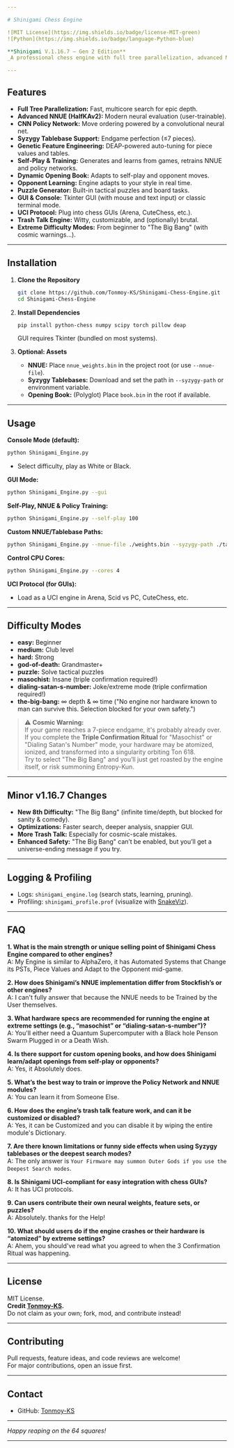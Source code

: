 ```yaml
---

# Shinigami Chess Engine

![MIT License](https://img.shields.io/badge/license-MIT-green)
![Python](https://img.shields.io/badge/language-Python-blue)

**Shinigami V.1.16.7 – Gen 2 Edition**  
_A professional chess engine with full tree parallelization, advanced NNUE evaluation, self-adapting features, and a cosmic sense of humor._

---
```


## Features

- **Full Tree Parallelization:** Fast, multicore search for epic depth.
- **Advanced NNUE (HalfKAv2):** Modern neural evaluation (user-trainable).
- **CNN Policy Network:** Move ordering powered by a convolutional neural net.
- **Syzygy Tablebase Support:** Endgame perfection (≤7 pieces).
- **Genetic Feature Engineering:** DEAP-powered auto-tuning for piece values and tables.
- **Self-Play & Training:** Generates and learns from games, retrains NNUE and policy networks.
- **Dynamic Opening Book:** Adapts to self-play and opponent moves.
- **Opponent Learning:** Engine adapts to your style in real time.
- **Puzzle Generator:** Built-in tactical puzzles and board tasks.
- **GUI & Console:** Tkinter GUI (with mouse and text input) or classic terminal mode.
- **UCI Protocol:** Plug into chess GUIs (Arena, CuteChess, etc.).
- **Trash Talk Engine:** Witty, customizable, and (optionally) brutal.
- **Extreme Difficulty Modes:** From beginner to "The Big Bang" (with cosmic warnings...).

---

## Installation

1. **Clone the Repository**
    ```bash
    git clone https://github.com/Tonmoy-KS/Shinigami-Chess-Engine.git
    cd Shinigami-Chess-Engine
    ```

2. **Install Dependencies**
    ```bash
    pip install python-chess numpy scipy torch pillow deap
    ```
    GUI requires Tkinter (bundled on most systems).

3. **Optional: Assets**
    - **NNUE:** Place `nnue_weights.bin` in the project root (or use `--nnue-file`).
    - **Syzygy Tablebases:** Download and set the path in `--syzygy-path` or environment variable.
    - **Opening Book:** (Polyglot) Place `book.bin` in the root if available.

---

## Usage

**Console Mode (default):**
```bash
python Shinigami_Engine.py
```
- Select difficulty, play as White or Black.

**GUI Mode:**
```bash
python Shinigami_Engine.py --gui
```

**Self-Play, NNUE & Policy Training:**
```bash
python Shinigami_Engine.py --self-play 100
```

**Custom NNUE/Tablebase Paths:**
```bash
python Shinigami_Engine.py --nnue-file ./weights.bin --syzygy-path ./tablebases
```

**Control CPU Cores:**
```bash
python Shinigami_Engine.py --cores 4
```

**UCI Protocol (for GUIs):**
- Load as a UCI engine in Arena, Scid vs PC, CuteChess, etc.

---

## Difficulty Modes

- **easy:** Beginner
- **medium:** Club level
- **hard:** Strong
- **god-of-death:** Grandmaster+
- **puzzle:** Solve tactical puzzles
- **masochist:** Insane (triple confirmation required!)
- **dialing-satan-s-number:** Joke/extreme mode (triple confirmation required!)
- **the-big-bang:** ∞ depth & ∞ time ("No engine nor hardware known to man can survive this. Selection blocked for your own safety.")

> ⚠️ **Cosmic Warning:**  
> If your game reaches a 7-piece endgame, it's probably already over.  
> If you complete the **Triple Confirmation Ritual** for "Masochist" or "Dialing Satan's Number" mode, your hardware may be atomized, ionized, and transformed into a singularity orbiting Ton 618.  
> Try to select "The Big Bang" and you’ll just get roasted by the engine itself, or risk summoning Entropy-Kun.

---

## Minor v1.16.7 Changes

- **New 8th Difficulty:** "The Big Bang" (infinite time/depth, but blocked for sanity & comedy).
- **Optimizations:** Faster search, deeper analysis, snappier GUI.
- **More Trash Talk:** Especially for cosmic-scale mistakes.
- **Enhanced Safety:** "The Big Bang" can’t be enabled, but you’ll get a universe-ending message if you try.

---

## Logging & Profiling

- Logs: `shinigami_engine.log` (search stats, learning, pruning).
- Profiling: `shinigami_profile.prof` (visualize with [SnakeViz](https://jiffyclub.github.io/snakeviz/)).

---

## FAQ

**1. What is the main strength or unique selling point of Shinigami Chess Engine compared to other engines?**  
A: My Engine is similar to AlphaZero, it has Automated Systems that Change its PSTs, Piece Values and Adapt to the Opponent mid-game.

**2. How does Shinigami’s NNUE implementation differ from Stockfish’s or other engines?**  
A: I can't fully answer that because the NNUE needs to be Trained by the User themselves.

**3. What hardware specs are recommended for running the engine at extreme settings (e.g., “masochist” or “dialing-satan-s-number”)?**  
A: You'll either need a Quantum Supercomputer with a Black hole Penson Swarm Plugged in or a Death Wish.

**4. Is there support for custom opening books, and how does Shinigami learn/adapt openings from self-play or opponents?**  
A: Yes, it Absolutely does.

**5. What’s the best way to train or improve the Policy Network and NNUE modules?**  
A: You can learn it from Someone Else. 

**6. How does the engine’s trash talk feature work, and can it be customized or disabled?**  
A: Yes, it can be Customized and you can disable it by wiping the entire module's Dictionary.

**7. Are there known limitations or funny side effects when using Syzygy tablebases or the deepest search modes?**  
A: The only answer is `Your Firmware may summon Outer Gods if you use the Deepest Search modes`.

**8. Is Shinigami UCI-compliant for easy integration with chess GUIs?**  
A: It has UCI protocols.

**9. Can users contribute their own neural weights, feature sets, or puzzles?**  
A: Absolutely. thanks for the Help!

**10. What should users do if the engine crashes or their hardware is “atomized” by extreme settings?**  
A: Ahem, you should've read what you agreed to when the 3 Confirmation Ritual was happening.

---

## License

MIT License.  
**Credit [Tonmoy-KS](https://github.com/Tonmoy-KS).**  
Do not claim as your own; fork, mod, and contribute instead!

---

## Contributing

Pull requests, feature ideas, and code reviews are welcome!  
For major contributions, open an issue first.

---

## Contact

- GitHub: [Tonmoy-KS](https://github.com/Tonmoy-KS)

---

*Happy reaping on the 64 squares!*

---